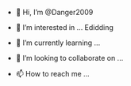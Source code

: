 
- 👋 Hi, I’m @Danger2009
- 👀 I’m interested in ... Edidding


- 🌱 I’m currently learning ...
- 💞️ I’m looking to collaborate on ...
- 📫 How to reach me ...

<!---
Danger2009/Danger2009 is a ✨ special ✨ repository because its `README.md` (this file) appears on your GitHub profile.
You can click the Preview link to take a look at your changes.
--->
